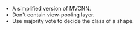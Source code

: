 - A simplified version of MVCNN.
- Don't contain view-pooling layer.
- Use majority vote to decide the class of a shape.
